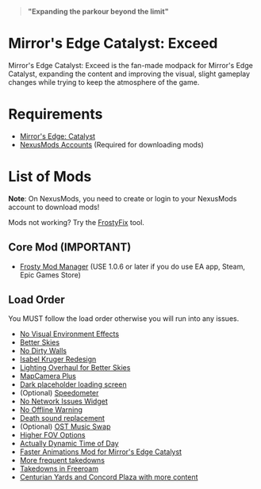 > **"Expanding the parkour beyond the limit"**

# Mirror's Edge Catalyst: Exceed
Mirror's Edge Catalyst: Exceed is the fan-made modpack for Mirror's Edge Catalyst, expanding the content and improving the visual, slight gameplay changes while trying to keep the atmosphere of the game.

# Requirements
* [Mirror's Edge: Catalyst](https://www.ea.com/games/mirrors-edge/mirrors-edge-catalyst)
* [NexusMods Accounts](https://www.nexusmods.com) (Required for downloading mods)

# List of Mods
**Note**: On NexusMods, you need to create or login to your NexusMods account to download mods!

Mods not working? Try the [FrostyFix](https://github.com/Dyvinia/FrostyFix) tool.

## Core Mod (IMPORTANT)
* [Frosty Mod Manager](https://frostytoolsuite.com/downloads.html) (USE 1.0.6 or later if you do use EA app, Steam, Epic Games Store)

## Load Order
You MUST follow the load order otherwise you will run into any issues.

* [No Visual Environment Effects](https://www.nexusmods.com/mirrorsedgecatalyst/mods/73)
* [Better Skies](https://www.nexusmods.com/mirrorsedgecatalyst/mods/39)
* [No Dirty Walls](https://www.nexusmods.com/mirrorsedgecatalyst/mods/54)
* [Isabel Kruger Redesign](https://www.nexusmods.com/mirrorsedgecatalyst/mods/135)
* [Lighting Overhaul for Better Skies](https://www.nexusmods.com/mirrorsedgecatalyst/mods/77)
* [MapCamera Plus](https://www.nexusmods.com/mirrorsedgecatalyst/mods/30)
* [Dark placeholder loading screen](https://www.nexusmods.com/mirrorsedgecatalyst/mods/140)
* (Optional) [Speedometer](https://www.nexusmods.com/mirrorsedgecatalyst/mods/152)
* [No Network Issues Widget](https://www.nexusmods.com/mirrorsedgecatalyst/mods/171)
* [No Offline Warning](https://www.nexusmods.com/mirrorsedgecatalyst/mods/174)
* [Death sound replacement](https://www.nexusmods.com/mirrorsedgecatalyst/mods/134)
* (Optional) [OST Music Swap](https://www.nexusmods.com/mirrorsedgecatalyst/mods/213)
* [Higher FOV Options](https://www.nexusmods.com/mirrorsedgecatalyst/mods/2)
* [Actually Dynamic Time of Day](https://www.nexusmods.com/mirrorsedgecatalyst/mods/91)
* [Faster Animations Mod for Mirror's Edge Catalyst](https://www.nexusmods.com/mirrorsedgecatalyst/mods/121)
* [More frequent takedowns](https://www.nexusmods.com/mirrorsedgecatalyst/mods/34)
* [Takedowns in Freeroam](https://www.nexusmods.com/mirrorsedgecatalyst/mods/44)
* [Centurian Yards and Concord Plaza with more content](https://www.nexusmods.com/mirrorsedgecatalyst/mods/205)